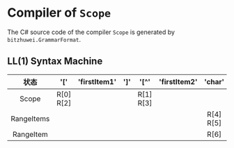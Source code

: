 # Compiler of `Scope`

The C# source code of the compiler `Scope` is generated by `bitzhuwei.GrammarFormat`.

## LL(1) Syntax Machine

| 状态 | \'\[\' | \'firstItem1\' | \'\]\' | \'\[^\' | \'firstItem2\' | \'char\' |
|:---:|:---:|:---:|:---:|:---:|:---:|:---:|
| Scope | R[0] R[2] |   |   | R[1] R[3] |   |   |
| RangeItems |   |   |   |   |   | R[4] R[5] |
| RangeItem |   |   |   |   |   | R[6] |


